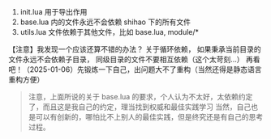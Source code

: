 1. init.lua 用于导出作用
2. base.lua 内的文件永远不会依赖 shihao 下的所有文件
3. utils.lua 文件依赖于其他文件，比如 base.lua, module/*

【注意】我发现一个应该还算不错的办法？
    关于循环依赖，
    如果秉承当前目录的文件永远不会依赖子目录，
    同级目录的文件不要相互依赖（这个太苛刻...）
    再看吧！（2025-01-06）先锻炼一下自己，出问题大不了重构（当然还得是静态语言重构方便）

> 注意，上面所说的关于 base.lua 的要求，个人认为不太好，太依赖约定了，而且这是我自己的约定，理当找到权威和最佳实践学习
> 当然，自己也是可以有创新的，哪怕比不上别人的最佳实践，但是终究还是有自己的思考过程。